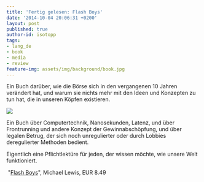 ```yaml
---
title: 'Fertig gelesen: Flash Boys'
date: '2014-10-04 20:06:31 +0200'
layout: post
published: true
author-id: isotopp
tags:
- lang_de
- book
- media
- review
feature-img: assets/img/background/book.jpg
---
```

Ein Buch darüber, wie die Börse sich in den vergangenen 10 Jahren verändert hat, und warum sie nichts mehr mit den Ideen und Konzepten zu tun hat, die in unseren Köpfen existieren.

[![](/uploads/2014/10/flash-boys.jpg)](http://www.amazon.de/Flash-Boys-Wall-Street-Revolt-ebook/dp/B00HVJB4VM)

Ein Buch über Computertechnik, Nanosekunden, Latenz, und über Frontrunning und andere Konzept der Gewinnabschöpfung, und über legalen Betrug, der sich noch unregulierter oder durch Lobbies deregulierter Methoden bedient.

Eigentlich eine Pflichtlektüre für jeden, der wissen möchte, wie unsere Welt funktioniert.

 "[Flash Boys](http://www.amazon.de/Flash-Boys-Wall-Street-Revolt-ebook/dp/B00HVJB4VM)", Michael Lewis, EUR 8.49
